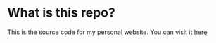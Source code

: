# What is this repo?

This is the source code for my personal website. You can visit it [here](avimallu.github.io).